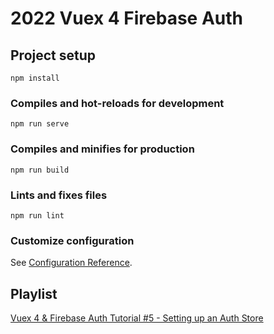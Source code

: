 # 2022 Vuex 4 Firebase Auth

## Project setup
```
npm install
```

### Compiles and hot-reloads for development
```
npm run serve
```

### Compiles and minifies for production
```
npm run build
```

### Lints and fixes files
```
npm run lint
```

### Customize configuration
See [Configuration Reference](https://cli.vuejs.org/config/).

## Playlist
[Vuex 4 & Firebase Auth Tutorial #5 - Setting up an Auth Store](https://www.youtube.com/watch?v=bUHVGPx6IMo&list=PL4cUxeGkcC9jveNu1TI0P62Dn9Me1j9tG&index=5)
